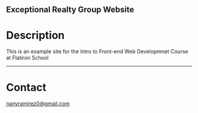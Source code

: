 Exceptional Realty Group Website
--------------------------------

# Description

This is an example site for the Intro to Front-end Web Developmnet Course at Flatiron School

--------------------------------

# Contact

nanyramirez0@gmail.com
